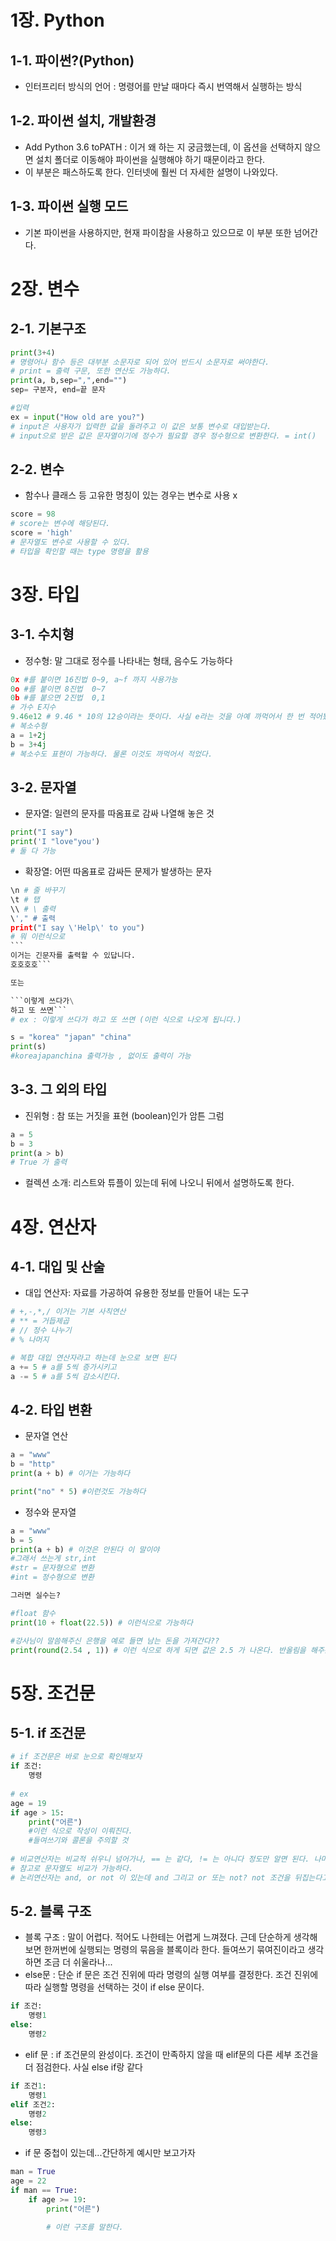 # 1장. Python



## 1-1. 파이썬?(Python)

* 인터프리터 방식의 언어 : 명령어를 만날 때마다 즉시 번역해서 실행하는 방식



## 1-2. 파이썬 설치, 개발환경

* Add Python 3.6 toPATH : 이거 왜 하는 지 궁금했는데, 이 옵션을 선택하지 않으면 설치 폴더로 이동해야 파이썬을 실행해야 하기 때문이라고 한다.
* 이 부분은 패스하도록 한다. 인터넷에 훨씬 더 자세한 설명이 나와있다.



## 1-3. 파이썬 실행 모드

* 기본 파이썬을 사용하지만, 현재 파이참을 사용하고 있으므로 이 부분 또한 넘어간다.



# 2장. 변수



## 2-1. 기본구조

```python
print(3+4)
# 명령어나 함수 등은 대부분 소문자로 되어 있어 반드시 소문자로 써야한다.
# print = 출력 구문, 또한 연산도 가능하다.
print(a, b,sep=",",end="")
sep= 구분자, end=끝 문자

#입력
ex = input("How old are you?")
# input은 사용자가 입력한 값을 돌려주고 이 값은 보통 변수로 대입받는다.
# input으로 받은 값은 문자열이기에 정수가 필요할 경우 정수형으로 변환한다. = int()

```

## 2-2. 변수



* 함수나 클래스 등 고유한 명칭이 있는 경우는 변수로 사용 x

```python
score = 98
# score는 변수에 해당된다.
score = 'high'
# 문자열도 변수로 사용할 수 있다.
# 타입을 확인할 때는 type 명령을 활용
```



# 3장. 타입



## 3-1. 수치형

* 정수형: 말 그대로 정수를 나타내는 형태, 음수도 가능하다

```python
0x #를 붙이면 16진법 0~9, a~f 까지 사용가능
0o #를 붙이면 8진법  0~7
0b #를 붙으면 2진법  0,1
# 가수 E지수
9.46e12 # 9.46 * 10의 12승이라는 뜻이다. 사실 e라는 것을 아예 까먹어서 한 번 적어봤다
# 복소수형
a = 1+2j
b = 3+4j
# 복소수도 표현이 가능하다. 물론 이것도 까먹어서 적었다.
```



## 3-2. 문자열

* 문자열: 일련의 문자를 따옴표로 감싸 나열해 놓은 것

```python
print("I say")
print('I "love"you')
# 둘 다 가능
```

* 확장열: 어떤 따옴표로 감싸든 문제가 발생하는 문자

```python
\n # 줄 바꾸기
\t # 탭
\\ # \ 출력
\'," # 출력
print("I say \'Help\' to you")
# 뭐 이런식으로
​```
이거는 긴문자를 출력할 수 있답니다.
호호호호```

또는

​```이렇게 쓰다가\
하고 또 쓰면```
# ex : 이렇게 쓰다가 하고 또 쓰면 (이런 식으로 나오게 됩니다.)

s = "korea" "japan" "china"
print(s)
#koreajapanchina 출력가능 , 없이도 출력이 가능
```



## 3-3. 그 외의 타입

* 진위형 : 참 또는 거짓을 표현 (boolean)인가 암튼 그럼

```python
a = 5
b = 3
print(a > b)
# True 가 출력
```



* 컬렉션 소개: 리스트와 튜플이 있는데 뒤에 나오니 뒤에서 설명하도록 한다.



# 4장. 연산자



## 4-1. 대입 및 산술



* 대입 연산자: 자료를 가공하여 유용한 정보를 만들어 내는 도구

```python
# +,-,*,/ 이거는 기본 사칙연산
# ** = 거듭제곱
# // 정수 나누기
# % 나머지

# 복합 대입 연산자라고 하는데 눈으로 보면 된다
a += 5 # a를 5씩 증가시키고
a -= 5 # a를 5씩 감소시킨다.
```



## 4-2. 타입 변환

* 문자열 연산

```python
a = "www"
b = "http"
print(a + b) # 이거는 가능하다

print("no" * 5) #이런것도 가능하다

```

* 정수와 문자열

```python
a = "www"
b = 5
print(a + b) # 이것은 안된다 이 말이야
#그래서 쓰는게 str,int
#str = 문자형으로 변환
#int = 정수형으로 변환

그러면 실수는?

#float 함수
print(10 + float(22.5)) # 이런식으로 가능하다

#강사님이 말씀해주신 은행을 예로 들면 남는 돈을 가져간다??
print(round(2.54 , 1)) # 이런 식으로 하게 되면 값은 2.5 가 나온다. 반올림을 해주는 함수
```



# 5장. 조건문



## 5-1. if 조건문



```python
# if 조건문은 바로 눈으로 확인해보자
if 조건:
    명령
    
# ex
age = 19
if age > 15:
    print("어른")
    #이런 식으로 작성이 이뤄진다.
    #들여쓰기와 콜론을 주의할 것
    
# 비교연산자는 비교적 쉬우니 넘어가나, == 는 같다, != 는 아니다 정도만 알면 된다. 나머지는 다 배운 내용이다.
# 참고로 문자열도 비교가 가능하다.
# 논리연산자는 and, or not 이 있는데 and 그리고 or 또는 not? not 조건을 뒤집는다고 생각하면 된다.
```



##  5-2. 블록 구조



* 블록 구조 : 말이 어렵다. 적어도 나한테는 어렵게 느껴졌다. 근데 단순하게 생각해보면 한꺼번에 실행되는 명령의 묶음을 블록이라 한다. 들여쓰기 묶여진이라고 생각하면 조금 더 쉬울라나...
* else문 : 단순 if 문은 조건 진위에 따라 명령의 실행 여부를 결정한다. 조건 진위에 따라 실행할 명령을 선택하는 것이 if else 문이다.

```python
if 조건:
    명령1
else:
    명령2
```

* elif 문 : if 조건문의 완성이다. 조건이 만족하지 않을 때 elif문의 다른 세부 조건을 더 점검한다. 사실 else if랑 같다

```python
if 조건1:
    명령1
elif 조건2:
    명령2
else:
    명령3
```

* if 문 중첩이 있는데...간단하게 예시만 보고가자

```python
man = True
age = 22
if man == True:
    if age >= 19:
        print("어른")
        
        # 이런 구조를 말한다.
```

